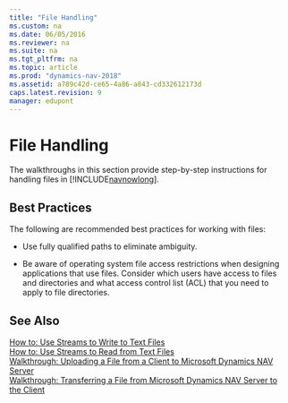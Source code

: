 ```yaml
---
title: "File Handling"
ms.custom: na
ms.date: 06/05/2016
ms.reviewer: na
ms.suite: na
ms.tgt_pltfrm: na
ms.topic: article
ms.prod: "dynamics-nav-2018"
ms.assetid: a789c42d-ce65-4a86-a843-cd332612173d
caps.latest.revision: 9
manager: edupont
---
```

# File Handling
The walkthroughs in this section provide step-by-step instructions for handling files in [!INCLUDE[navnowlong](includes/navnowlong_md.md)].  
  
## Best Practices  
 The following are recommended best practices for working with files:  
  
-   Use fully qualified paths to eliminate ambiguity.  
  
-   Be aware of operating system file access restrictions when designing applications that use files. Consider which users have access to files and directories and what access control list \(ACL\) that you need to apply to file directories.  
  
## See Also  
 [How to: Use Streams to Write to Text Files](How-to--Use-Streams-to-Write-to-Text-Files.md)   
 [How to: Use Streams to Read from Text Files](How-to--Use-Streams-to-Read-from-Text-Files.md)   
 [Walkthrough: Uploading a File from a Client to Microsoft Dynamics NAV Server](Walkthrough--Uploading-a-File-from-a-Client-to-Microsoft-Dynamics-NAV-Server.md)   
 [Walkthrough: Transferring a File from Microsoft Dynamics NAV Server to the Client](Walkthrough--Transferring-a-File-from-Microsoft-Dynamics-NAV-Server-to-the-Client.md)